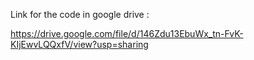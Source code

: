 Link for the code in google drive :

https://drive.google.com/file/d/146Zdu13EbuWx_tn-FvK-KIjEwvLQQxfV/view?usp=sharing
